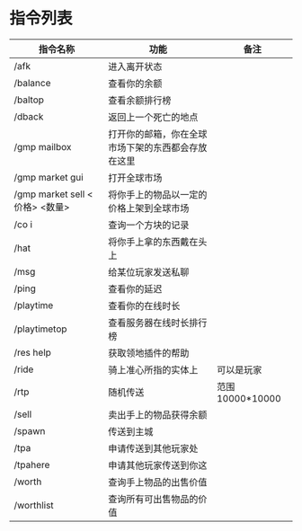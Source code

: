 # 指令列表
| 指令名称                       | 功能                        | 备注            |
|----------------------------|---------------------------|---------------|
| /afk                       | 进入离开状态                    |               |
| /balance                   | 查看你的余额                    |               |
| /baltop                    | 查看余额排行榜                   |               |
| /dback                     | 返回上一个死亡的地点                |               |
| /gmp mailbox               | 打开你的邮箱，你在全球市场下架的东西都会存放在这里 |               |
| /gmp market gui            | 打开全球市场                    |               |
| /gmp market sell <价格> <数量> | 将你手上的物品以一定的价格上架到全球市场      |               |
| /co i                      | 查询一个方块的记录                 |               |
| /hat                       | 将你手上拿的东西戴在头上              |               |
| /msg                       | 给某位玩家发送私聊                 |               |
| /ping                      | 查看你的延迟                    |               |
| /playtime                  | 查看你的在线时长                  |               |
| /playtimetop               | 查看服务器在线时长排行榜              |               |
| /res help                  | 获取领地插件的帮助                 |               |
| /ride                      | 骑上准心所指的实体上                | 可以是玩家         |
| /rtp                       | 随机传送                      | 范围10000*10000 |
| /sell                      | 卖出手上的物品获得余额               |               |
| /spawn                     | 传送到主城                     |               |
| /tpa                       | 申请传送到其他玩家处                |               |
| /tpahere                   | 申请其他玩家传送到你这               |               |
| /worth                     | 查询手上物品的出售价值               |               |
| /worthlist                 | 查询所有可出售物品的价值              |               |